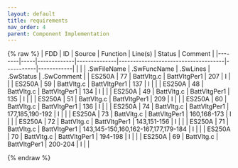 ```yaml
---
layout: default
title: requirements
nav_order: 4
parent: Component Implementation
---
```

{% raw %}
| FDD    | ID  | Source      | Function     | Line(s)                             | Status    | Comment    |
|--------|-----|-------------|--------------|-------------------------------------|-----------|------------|
|        |     | .SwFileName | .SwFuncName  | .SwLines                            | .SwStatus | .SwComment |
| ES250A | 77  | BattVltg.c  | BattVltgPer1 | 207                                 | I         |            |
| ES250A | 59  | BattVltg.c  | BattVltgPer1 | 137                                 | I         |            |
| ES250A | 48  | BattVltg.c  | BattVltgPer1 | 134                                 | I         |            |
| ES250A | 49  | BattVltg.c  | BattVltgPer1 | 135                                 | I         |            |
| ES250A | 51  | BattVltg.c  | BattVltgPer1 | 209                                 | I         |            |
| ES250A | 60  | BattVltg.c  | BattVltgPer1 | 136                                 | I         |            |
| ES250A | 74  | BattVltg.c  | BattVltgPer1 | 177,185,190-192                     | I         |            |
| ES250A | 73  | BattVltg.c  | BattVltgPer1 | 160,168-173                         | I         |            |
| ES250A | 72  | BattVltg.c  | BattVltgPer1 | 143,151-156                         | I         |            |
| ES250A | 71  | BattVltg.c  | BattVltgPer1 | 143,145-150,160,162-167,177,179-184 | I         |            |
| ES250A | 70  | BattVltg.c  | BattVltgPer1 | 194-198                             | I         |            |
| ES250A | 69  | BattVltg.c  | BattVltgPer1 | 200-204                             | I         |            |

{% endraw %}